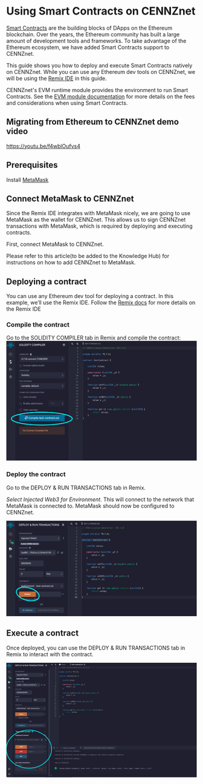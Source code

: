 # Using Smart Contracts on CENNZnet

[Smart Contracts](https://ethereum.org/en/developers/docs/smart-contracts/) are the building blocks of DApps on the Ethereum blockchain. Over the years, the Ethereum community has built a large amount of development tools and frameworks. To take advantage of the Ethereum ecosystem, we have added Smart Contracts support to CENNZnet.

This guide shows you how to deploy and execute Smart Contracts natively on CENNZnet. While you can use any Ethereum dev tools on CENNZnet, we will be using the [Remix IDE](https://remix.ethereum.org/) in this guide.

CENNZnet's EVM runtime module provides the environment to run Smart Contracts. See the [EVM module documentation](Runtime-modules/EVM) for more details on the fees and considerations when using Smart Contracts.

## Migrating from Ethereum to CENNZnet demo video
https://youtu.be/f4wblOufvs4


## Prerequisites
Install [MetaMask](https://metamask.io/)

## Connect MetaMask to CENNZnet
Since the Remix IDE integrates with MetaMask nicely, we are going to use MetaMask as the wallet for CENNZnet. This allows us to sign CENNZnet transactions with MetaMask, which is required by deploying and executing contracts.

First, connect MetaMask to CENNZnet.

Please refer to this article(to be added to the Knowledge Hub) for instructions on how to add CENNZnet to MetaMask.

## Deploying a contract

You can use any Ethereum dev tool for deploying a contract. In this example, we’ll use the Remix IDE. 
Follow the [Remix docs](https://remix-ide.readthedocs.io/en/latest/create_deploy.html.) for more details on the Remix IDE 

### Compile the contract

Go to the SOLIDITY COMPILER tab in Remix and compile the contract:
![compile-contract](../../assets/images/smart-contract/compile-contract.png)

### Deploy the contract

Go to the DEPLOY & RUN TRANSACTIONS tab in Remix.

*Select Injected Web3 for Environment.* This will connect to the network that MetaMask is connected to. MetaMask should now be configured to CENNZnet.

![deploy-contract](../../assets/images/smart-contract/deploy-contract.png)

## Execute a contract

Once deployed, you can use the DEPLOY & RUN TRANSACTIONS tab in Remix to interact with the contract.

![execute-contract](../../assets/images/smart-contract/execute-contract.png)